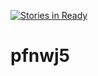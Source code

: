 [![Stories in Ready](https://badge.waffle.io/gmfc/pfnwj5.png?label=ready&title=Ready)](https://waffle.io/gmfc/pfnwj5)
# pfnwj5
